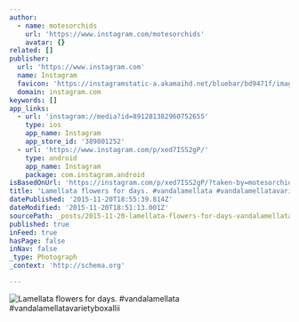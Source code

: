 ```yaml
---
author:
  - name: motesorchids
    url: 'https://www.instagram.com/motesorchids'
    avatar: {}
related: []
publisher:
  url: 'https://www.instagram.com'
  name: Instagram
  favicon: 'https://instagramstatic-a.akamaihd.net/bluebar/bd9471f/images/ico/favicon.ico'
  domain: instagram.com
keywords: []
app_links:
  - url: 'instagram://media?id=891281382960752655'
    type: ios
    app_name: Instagram
    app_store_id: '389801252'
  - url: 'https://www.instagram.com/p/xed7ISS2gP/'
    type: android
    app_name: Instagram
    package: com.instagram.android
isBasedOnUrl: 'https://instagram.com/p/xed7ISS2gP/?taken-by=motesorchids'
title: 'Lamellata flowers for days. #vandalamellata #vandalamellatavarietyboxallii'
datePublished: '2015-11-20T18:55:39.814Z'
dateModified: '2015-11-20T18:51:13.001Z'
sourcePath: _posts/2015-11-20-lamellata-flowers-for-days-vandalamellata-vandalamellatav.md
published: true
inFeed: true
hasPage: false
inNav: false
_type: Photograph
_context: 'http://schema.org'

---
```

![Lamellata flowers for days&period; &num;vandalamellata &num;vandalamellatavarietyboxallii](https://scontent.cdninstagram.com/hphotos-xaf1/t51.2885-15/e15/10890779_612241268922082_536791634_n.jpg)